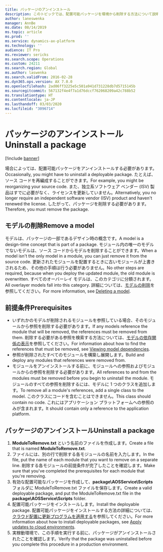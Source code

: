 ```yaml
---
title: パッケージのアンインストール
description: このトピックでは、配置可能パッケージを環境から削除する方法について説明します。
author: laneswenka
manager: AnnBe
ms.date: 08/14/2019
ms.topic: article
ms.prod: ''
ms.service: dynamics-ax-platform
ms.technology: ''
audience: IT Pro
ms.reviewer: sericks
ms.search.scope: Operations
ms.custom: 24211
ms.search.region: Global
ms.author: laswenka
ms.search.validFrom: 2016-02-28
ms.dyn365.ops.version: AX 7.0.0
ms.openlocfilehash: 2ad06ff3225e5c501a941d731228db7d5715145b
ms.sourcegitcommit: 567132f4e4f7a1d76dccf762068209a42c788b52
ms.translationtype: HT
ms.contentlocale: ja-JP
ms.lasthandoff: 03/03/2020
ms.locfileid: "3096714"
---
```

# <a name="uninstall-a-package"></a><span data-ttu-id="aae4a-103">パッケージのアンインストール</span><span class="sxs-lookup"><span data-stu-id="aae4a-103">Uninstall a package</span></span>

[!include [banner](../includes/banner.md)]

<span data-ttu-id="aae4a-104">場合によっては、配置可能パッケージをアンインストールする必要があります。</span><span class="sxs-lookup"><span data-stu-id="aae4a-104">Occasionally, you might have to uninstall a deployable package.</span></span> <span data-ttu-id="aae4a-105">たとえば、ソース コードを再編成することができます。</span><span class="sxs-lookup"><span data-stu-id="aae4a-105">For example, you might be reorganizing your source code.</span></span> <span data-ttu-id="aae4a-106">また、独立系ソフトウェア ベンダー (ISV) 製品はすでに必要がなく、ライセンスを更新していません。</span><span class="sxs-lookup"><span data-stu-id="aae4a-106">Alternatively, you no longer require an independent software vendor (ISV) product and haven't renewed the license.</span></span> <span data-ttu-id="aae4a-107">したがって、パッケージを削除する必要があります。</span><span class="sxs-lookup"><span data-stu-id="aae4a-107">Therefore, you must remove the package.</span></span>

## <a name="remove-a-model"></a><span data-ttu-id="aae4a-108">モデルの削除</span><span class="sxs-lookup"><span data-stu-id="aae4a-108">Remove a model</span></span>

<span data-ttu-id="aae4a-109">モデルは、パッケージの一部であるデザイン時の概念です。</span><span class="sxs-lookup"><span data-stu-id="aae4a-109">A model is a design-time concept that is part of a package.</span></span> <span data-ttu-id="aae4a-110">モジュール内の唯一のモデルでないモデルは、ソース コードからモデルを削除することができます。</span><span class="sxs-lookup"><span data-stu-id="aae4a-110">When a model isn't the only model in a module, you can just remove it from the source code.</span></span> <span data-ttu-id="aae4a-111">更新されたモジュールを配置するときに古いモジュールが上書きされるため、その他の手順は行う必要がありません。</span><span class="sxs-lookup"><span data-stu-id="aae4a-111">No other steps are required, because when you deploy the updated module, the old module is overwritten.</span></span> <span data-ttu-id="aae4a-112">すべてのオーバーレイ モデルは、このカテゴリに分類されます。</span><span class="sxs-lookup"><span data-stu-id="aae4a-112">All overlayer models fall into this category.</span></span> <span data-ttu-id="aae4a-113">詳細については、[モデルの削除](../dev-tools/models.md#deleting-a-model)を参照してください。</span><span class="sxs-lookup"><span data-stu-id="aae4a-113">For more information, see [Deleting a model](../dev-tools/models.md#deleting-a-model).</span></span>

## <a name="prerequisites"></a><span data-ttu-id="aae4a-114">前提条件</span><span class="sxs-lookup"><span data-stu-id="aae4a-114">Prerequisites</span></span>

- <span data-ttu-id="aae4a-115">いずれかのモデルが削除されるモジュールを参照している場合、そのモジュールから参照を削除する必要があります。</span><span class="sxs-lookup"><span data-stu-id="aae4a-115">If any models reference the module that will be removed, the references must be removed from them.</span></span> <span data-ttu-id="aae4a-116">削除する必要がある参照を検索する方法については、[モデルの依存関係の表示](../dev-tools/models.md#viewing-package-dependencies)を参照してください。</span><span class="sxs-lookup"><span data-stu-id="aae4a-116">For information about how to find the references that must be removed, see [Viewing model dependencies](../dev-tools/models.md#viewing-package-dependencies).</span></span>
- <span data-ttu-id="aae4a-117">参照が削除されたすべてのモジュールを構築し展開します。</span><span class="sxs-lookup"><span data-stu-id="aae4a-117">Build and deploy any modules that references were removed from.</span></span>
- <span data-ttu-id="aae4a-118">モジュールをアンインストールする前に、モジュールへの参照およびモジュールからの参照を削除する必要があります。</span><span class="sxs-lookup"><span data-stu-id="aae4a-118">All references to and from the modules must be removed before you begin to uninstall the module.</span></span> <span data-ttu-id="aae4a-119">モジュールのすべての参照を削除するには、モデルに 1 つのクラスを追加します。</span><span class="sxs-lookup"><span data-stu-id="aae4a-119">To remove all a module's references, add a single class to the model.</span></span> <span data-ttu-id="aae4a-120">このクラスにコードを含むことはできません。</span><span class="sxs-lookup"><span data-stu-id="aae4a-120">This class should contain no code.</span></span> <span data-ttu-id="aae4a-121">これにはアプリケーション プラットフォームへの参照のみが含まれます。</span><span class="sxs-lookup"><span data-stu-id="aae4a-121">It should contain only a reference to the application platform.</span></span>

## <a name="uninstall-a-package"></a><span data-ttu-id="aae4a-122">パッケージのアンインストール</span><span class="sxs-lookup"><span data-stu-id="aae4a-122">Uninstall a package</span></span>

1. <span data-ttu-id="aae4a-123">**ModuleToRemove.txt** という名前のファイルを作成します。</span><span class="sxs-lookup"><span data-stu-id="aae4a-123">Create a file that is named **ModuleToRemove.txt**.</span></span>
2. <span data-ttu-id="aae4a-124">ファイルには、別の行で削除する各モジュールの名前を入力します。</span><span class="sxs-lookup"><span data-stu-id="aae4a-124">In the file, put the name of each module that you want to remove on a separate line.</span></span> <span data-ttu-id="aae4a-125">削除する各モジュールの前提条件が完了したことを確認します。</span><span class="sxs-lookup"><span data-stu-id="aae4a-125">Make sure that you've completed the prerequisites for each module that you're removing.</span></span>
3. <span data-ttu-id="aae4a-126">有効な配置可能なパッケージを作成して、**package\\AOSService\\Scripts** フォルダに ModuleToRemove.txt ファイルを保存します。</span><span class="sxs-lookup"><span data-stu-id="aae4a-126">Create a valid deployable package, and put the ModuleToRemove.txt file in the **package\\AOSService\\Scripts** folder.</span></span>
4. <span data-ttu-id="aae4a-127">配置可能パッケージをインストールします。</span><span class="sxs-lookup"><span data-stu-id="aae4a-127">Install the deployable package.</span></span> <span data-ttu-id="aae4a-128">配置可能パッケージをインストールする方法の詳細については、[クラウド配置に更新プログラムを適用する](apply-deployable-package-system.md)を参照してください。</span><span class="sxs-lookup"><span data-stu-id="aae4a-128">For more information about how to install deployable packages, see [Apply updates to cloud environments](apply-deployable-package-system.md).</span></span>
5. <span data-ttu-id="aae4a-129">実稼動環境で、この手順を実行する前に、パッケージがアンインストールされたことを確認します。</span><span class="sxs-lookup"><span data-stu-id="aae4a-129">Verify that the package was uninstalled before you complete this procedure in a production environment.</span></span>
